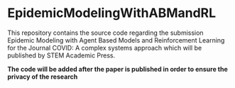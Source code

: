 # EpidemicModelingWithABMandRL
This repository contains the source code regarding the submission Epidemic Modeling with Agent Based Models and Reinforcement Learning for the Journal COVID: A complex systems approach which will be published by STEM Academic Press. 

**The code will be added after the paper is published in order to ensure the privacy of the research**
